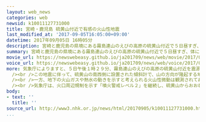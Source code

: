 ```yaml
---
layout: web_news
categories: web
newsid: k10011127731000
title: 宮崎・鹿児島 硫黄山付近で有感の火山性地震
last_modified_at: '2017-09-05T16:05:00+09:00'
datetime: 2017年09月05日 16時05分
description: 宮崎と鹿児島の県境にある霧島連山のえびの高原の硫黄山付近で５日昼すぎ、体に揺れを感じる程度の震幅の大きな火山性地震がありました。気象庁は「噴火警戒レベル２」を継続し、おおむね１キロの範囲で引き続き小規模な噴火に警戒するよう呼びかけています。
summary: 宮崎と鹿児島の県境にある霧島連山のえびの高原の硫黄山付近で５日昼すぎ、体に揺れを感じる程度の震幅の大きな火山性地震がありました。気象庁は「噴火警戒レベル２」を継続し、おおむね１キロの範囲で引き続き小規模な噴火に警戒するよう呼びかけています。
movie_url: https://newswebeasy.github.io/ja201709/news/web/movie/2017/09/05/k10011127731000.mp4
voice_url: https://newswebeasy.github.io/ja201709/news/web/voice/2017/09/05/k10011127731000.mp3
more: 気象庁によりますと、５日午後１時２９分、霧島連山のえびの高原の硫黄山付近を震源とする振幅の大きな火山性地震が起き、およそ１キロ離れたえびの高原にある施設では、わずかに体に揺れを感じたということです。<br
  /><br />この地震に伴って、硫黄山の南西側に設置された傾斜計で、山の方向が隆起する地盤変動が観測されたほか、火山性地震が一時的に増加し、午後１時から２時までに合わせて５０回観測されました。<br
  /><br />一方、地下の火山ガスや熱水の動きを示すと考えられる火山性微動は観測されておらず、監視カメラによる観測では地震発生の前後で噴気の状況に特段の変化は見られないということです。<br
  /><br />気象庁は、火口周辺規制を示す「噴火警戒レベル２」を継続し、硫黄山からおおむね１キロの範囲で引き続き小規模な噴火に警戒するよう呼びかけています。
body:
- text: ''
  title: ''
source_url: http://www3.nhk.or.jp/news/html/20170905/k10011127731000.html
...
```

